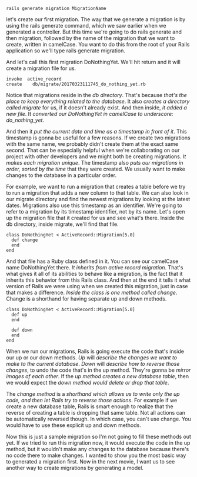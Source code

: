 
```
rails generate migration MigrationName
```

 let's create our first migration. The way that we generate a migration is by using the rails generate command, which we saw earlier when we generated a controller. But this time we're going to do rails generate and then migration, followed by the name of the migration that we want to create, written in camelCase. You want to do this from the root of your Rails application so we'll type rails generate migration.

And let's call this first migration DoNothingYet. We'll hit return and it will create a migration file for us.
```
invoke  active_record
create    db/migrate/20170323111745_do_nothing_yet.rb
```

Notice that migrations reside in the *db directory*. That's because *that's the place to keep everything related to the database*. It also *creates a directory called migrate* for us, if it doesn't already exist. And then inside, *it added a new file*. It *converted our DoNothingYet in camelCase to underscore: do_nothing_yet.*

And then it *put the current date and time as a timestamp in front of it*. This timestamp is gonna be useful for a few reasons. If we create two migrations with the same name, we probably didn't create them at the exact same second. That can be especially helpful when we're collaborating on our project with other developers and we might both be creating migrations. *It makes each migration unique*. The timestamp also *puts our migrations in order, sorted by the time* that they were created. We usually want to make changes to the database in a particular order.

For example, we want to run a migration that creates a table before we try to run a migration that adds a new column to that table. We can also look in our migrate directory and find the newest migrations by looking at the latest dates. Migrations also use this timestamp as an identifier. We're going to refer to a migration by its timestamp identifier, not by its name. Let's open up the migration file that it created for us and see what's there. Inside the db directory, inside migrate, we'll find that file.
```
class DoNothingYet < ActiveRecord::Migration[5.0]
  def change
  end
end

```
And that file has a Ruby class defined in it. You can see our camelCase name DoNothingYet there. *It inherits from active record migration*. That's what gives it all of its abilities to behave like a migration, is the fact that it inherits this behavior from this Rails class. And then at the end it tells it what version of Rails we were using when we created this migration, just in case that makes a difference. *Inside the class is one method called change*. Change is a shorthand for having separate up and down methods.

```
class DoNothingYet < ActiveRecord::Migration[5.0]
  def up
  end

  def down
  end
end

```

When we run our migrations, Rails is going execute the code that's inside our up or our down methods. *Up* will *describe the changes we want to make to the current database*. *Down* will *describe how to reverse those changes*, to undo the code that's in the up method. They're gonna be *mirror images of each other*. If the *up method creates a new database table*, then we would expect the *down method would delete or drop that table*.

The *change method* is a *shorthand which allows us to write only the up code, and then let Rails try to reverse those actions*. For example if we create a new database table, Rails is smart enough to realize that the reverse of creating a table is dropping that same table. Not all actions can be automatically reversed though. In which case, you can't use change. You would have to use these explicit up and down methods.

Now this is just a sample migration so I'm not going to fill these methods out yet. If we tried to run this migration now, it would execute the code in the up method, but it wouldn't make any changes to the database because there's no code there to make changes. I wanted to show you the most basic way to generated a migration first. Now in the next movie, I want us to see another way to create migrations by generating a model.
